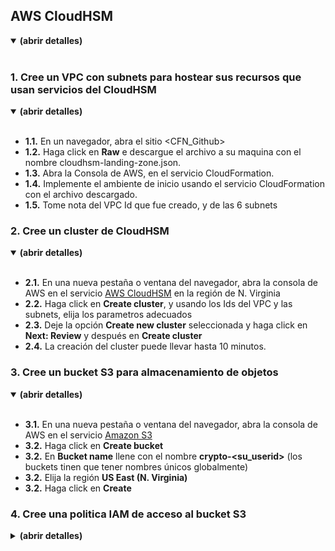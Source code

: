 ## AWS CloudHSM
<details open>
<summary><strong>(abrir detalles)</strong></summary>
<br />

</details>

### 1. Cree un VPC con subnets para hostear sus recursos que usan servicios del CloudHSM
<details open>
<summary><strong>(abrir detalles)</strong></summary>
<br />

- __1.1.__ En un navegador, abra el sitio <CFN_Github>
- __1.2.__ Haga click en **Raw** e descargue el archivo a su maquina con el nombre cloudhsm-landing-zone.json.
- __1.3.__ Abra la Consola de AWS, en el servicio CloudFormation.
- __1.4.__ Implemente el ambiente de inicio usando el servicio CloudFormation con el archivo descargado.
- __1.5.__ Tome nota del VPC Id que fue creado, y de las 6 subnets

### 2. Cree un cluster de CloudHSM
<details open>
<summary><strong>(abrir detalles)</strong></summary>
<br />

- __2.1.__ En una nueva pestaña o ventana del navegador, abra la consola de AWS en el servicio [AWS CloudHSM](https://console.aws.amazon.com/cloudhsm/home) en la región de N. Virginia
- __2.2.__ Haga click en **Create cluster**, y usando los Ids del VPC y las subnets, elija los parametros adecuados
- __2.3.__ Deje la opción **Create new cluster** seleccionada y haga click en **Next: Review** y después en **Create cluster**
- __2.4.__ La creación del cluster puede llevar hasta 10 minutos.

### 3. Cree un bucket S3 para almacenamiento de objetos
<details open>
<summary><strong>(abrir detalles)</strong></summary>
<br />

- __3.1.__ En una nueva pestaña o ventana del navegador, abra la consola de AWS en el servicio [Amazon S3](https://console.aws.amazon.com/s3/home)
- __3.2.__ Haga click en **Create bucket**
- __3.2.__ En **Bucket name** llene con el nombre **crypto-&lt;su_userid&gt;** (los buckets tinen que tener nombres únicos globalmente)
- __3.2.__ Elija la región **US East (N. Virginia)**
- __3.2.__ Haga click en **Create**

### 4. Cree una politica IAM de acceso al bucket S3
<details closed>
<summary><strong>(abrir detalles)</strong></summary>
<br />

- __4.1.__ En una nueva pestaña o ventana del navegador, abra la consola de AWS, en el servicio [Amazon IAM](https://console.aws.amazon.com/iam/home)
- __4.2.__ Haga click en **Policies** en el menu lateral y después en **Create policy**
- __3.2.__ Haga click en **Choose a service**, filtre por **S3** haga click en **S3**
- __3.2.__ Seleccione **All S3 actions (s3:*)**
- __3.2.__ Haga click **Resources** y despues en **Add ARN** del item **bucket**
- __3.2.__ En **Bucket name** llene con el nombre del bucket creado anteriormente (**crypto-&lt;su_userid&gt;**)
- __3.2.__ 
- __3.2.__ 

### 5. Cree un role IAM para instancias EC2 gestionadas por el SSM Systems Manager
<details closed>
<summary><strong>(abrir detalles)</strong></summary>
<br />

- __4.1.__ En la consola del servicio [Amazon IAM](https://console.aws.amazon.com/iam/home)
- __4.2.__ Haga click en **Roles** en el menu lateral y después en **Create role**
- __4.3.__ Haga click en **EC2** y después en **Next: Permissions**
- __4.4.__ Filtre las politicas por **ssm** y elija la politica **AmazonEC2RoleforSSM**
- __4.5.__ Filtre de nuevo por **s3** y elija la politica **AmazonS3FullAccess**
- __4.6.__ Haga click en **Next: Tags** y después en **Next: Review**
- __4.7.__ En **Role name** llene con el nombre **EC2-SSM+S3** y haga click en **Create role**


### 5. Cree un CloudHSM en el cluster
<details closed>
<summary><strong>(abrir detalles)</strong></summary>
<br />

- __5.1.__ Vuelva a la pestaña del servicio AWS CloudHSM
- __5.2.__ Cuando el estado del cluster figure **Uninitialized**, haga click en **Initialize**
- __5.3.__ Cree un nuvo CloudHSM en el cluster, seleccionando la subnet en la AZ **us-east-1a** y haciendo click en **Create** (Si recibes el mensaje "CreateHsm request failed", elija la siguiente AZ - b, c...)
- __5.4.__ El processo de creación de un nuevo CloudHSM en el cluster puede llevar cerca de 5 minutos. Haga refresh del estado a cada ~1 minuto

### 6. Cree una instancia EC2 para gestión del CloudHSM
<details closed>
<summary><strong>(abrir detalles)</strong></summary>
<br />

- __6.1.__ Abra la consola AWS el servicio [Amazon EC2](https://console.aws.amazon.com/vpc/home).
- __6.2.__ Haga click en **Running Instances** y después en **Launch Instance**.
- __6.3.__ Seleccióne la versión de Sistema Operativo **Amazon Linux 2 AMI (64-bit x86)** haciendo click en **Select** al lado de esta versión de AMI.
- __6.4.__ En el tipo de instancia, dele seleccionado **t2.micro** y haga click en **Next: Configure Instance Details**
- __6.5.__ En **Network** elija la VPC con nombre **cloudhsm-vpc**
- __6.6.__ En **IAM role** elija 
- __6.7.__ 



- __2.8.__ Descargue el archivo CSR del cluster, haciendo click en **Cluster CSR**
- __2.9.__ 
- __2.10.__ 
